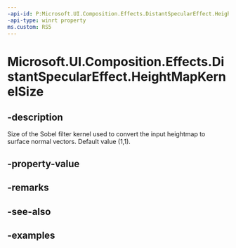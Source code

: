 ```yaml
---
-api-id: P:Microsoft.UI.Composition.Effects.DistantSpecularEffect.HeightMapKernelSize
-api-type: winrt property
ms.custom: RS5
---
```


<!-- Property syntax.
public Vector2 HeightMapKernelSize { get;  set; }
-->

# Microsoft.UI.Composition.Effects.DistantSpecularEffect.HeightMapKernelSize

## -description
Size of the Sobel filter kernel used to convert the input heightmap to surface normal vectors. Default value (1,1).

## -property-value

## -remarks

## -see-also

## -examples

